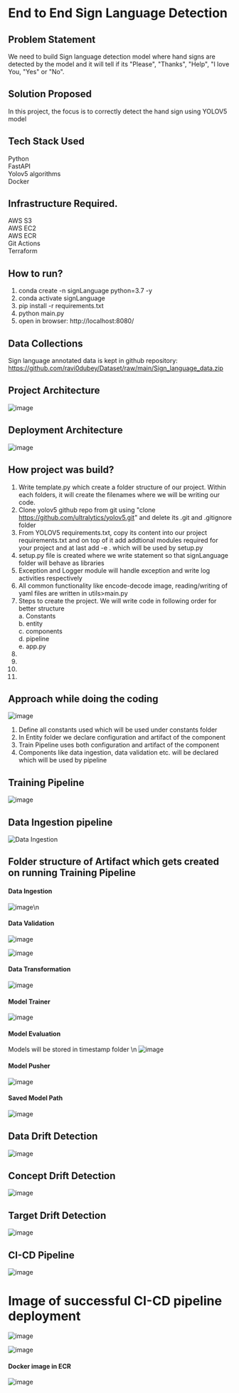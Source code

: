 # End to End Sign Language Detection

## Problem Statement

We need to build Sign language detection model where hand signs are detected by the model and it will tell if its "Please", "Thanks", "Help", "I love You, "Yes" or "No".


## Solution Proposed

In this project, the focus is to correctly detect the hand sign using YOLOV5 model


## Tech Stack Used
Python </br>
FastAPI </br>
Yolov5 algorithms </br>
Docker </br>


## Infrastructure Required.
AWS S3 </br>
AWS EC2 </br>
AWS ECR </br>
Git Actions </br>
Terraform </br>


## How to run?  
1. conda create -n signLanguage python=3.7 -y  </br>
2. conda activate signLanguage </br>
3. pip install -r requirements.txt </br>
4. python main.py </br>
5. open in browser: http://localhost:8080/ </br>

## Data Collections

Sign language annotated data is kept in github repository: https://github.com/ravi0dubey/Dataset/raw/main/Sign_language_data.zip

## Project Architecture
![image](https://github.com/ravi0dubey/Sensor-Fault-Detection/assets/38419795/e6776a8e-27b9-419e-ab7a-f435beee4e01)

## Deployment Architecture
![image](https://github.com/ravi0dubey/Sensor-Fault-Detection/assets/38419795/637987ee-f192-4968-86b1-9bbc0ff7ddb0)

## How project was build?
1. Write template.py which create a folder structure of our project. Within each folders, it will create the filenames where we will be writing our code. </br>
2. Clone yolov5 github repo from git  using "clone https://github.com/ultralytics/yolov5.git" and delete its .git and .gitignore folder </br>
3. From YOLOV5 requirements.txt, copy its content into our project requirements.txt  and on top of it add addtional modules required for your project and at last add -e . which will be used by setup.py </br>
4. setup.py file is created where we write statement so that signLanguage folder will behave as libraries </br>
5. Exception and Logger module will handle exception and write log activities respectively</br>
6. All common functionality like encode-decode image, reading/writing of yaml files are written in utils>main.py  </br>
7. Steps to create the project. We will write code in following order for better structure </br>
  a. Constants </br>
  b. entity </br>
  c. components</br>
  d. pipeline </br>
  e. app.py </br>
8.
9.
10.    </br>
11.   </br>

## Approach while doing the coding
![image](https://user-images.githubusercontent.com/38419795/226114307-71505cd5-8bb4-44fb-b0e1-1e28a5b045ec.png)
1. Define all constants used which will be used under constants folder
2. In Entity folder we declare configuration and artifact of the component
3. Train Pipeline uses both configuration and artifact of the component
4. Components like data ingestion, data validation etc. will be declared which will be used by pipeline




## Training Pipeline
![image](https://user-images.githubusercontent.com/38419795/225762823-2756c612-b41e-4418-9e86-b94c81f10252.png)

## Data Ingestion pipeline
![Data Ingestion](https://github.com/ravi0dubey/Sign-Language-Detection/assets/38419795/b9ba1b27-9268-4f20-95f3-2b38dc4f6154)


## Folder structure of Artifact which gets created on running Training Pipeline
#### Data Ingestion
![image](https://user-images.githubusercontent.com/38419795/226071961-d9678667-cf9e-4410-a9d4-6a4293f4ae1e.png)\n
#### Data Validation 
![image](https://user-images.githubusercontent.com/38419795/226494010-ac475551-5159-46ce-84c2-a3e2904e249b.png)

![image](https://user-images.githubusercontent.com/38419795/226127381-6ddfd989-76e2-4087-86e8-c1cd0daa846b.png)

#### Data Transformation
![image](https://user-images.githubusercontent.com/38419795/227364255-1657eb48-628a-4c22-a073-1d21fa3c37c9.png)

#### Model Trainer
![image](https://user-images.githubusercontent.com/38419795/228225084-3daabd37-dc7d-41c5-89a7-362516e59108.png)


#### Model Evaluation
Models will be stored in timestamp folder \n
![image](https://user-images.githubusercontent.com/38419795/227789015-c9e7434a-5a76-4977-b53a-9929721f8231.png)

#### Model Pusher
![image](https://user-images.githubusercontent.com/38419795/228396989-a72568fa-f190-4694-aa3e-6579f29ccb71.png)

#### Saved Model Path
![image](https://user-images.githubusercontent.com/38419795/228519585-222ceb72-cb9f-4929-bc50-9169bb4ed4b3.png)


## Data Drift Detection
![image](https://user-images.githubusercontent.com/38419795/226199171-c98ae16f-5007-484e-b5f9-5b3d3e73cc92.png)

## Concept Drift Detection
![image](https://user-images.githubusercontent.com/38419795/226199601-27d1bf75-0556-4275-9c53-21bef8891f66.png)

## Target Drift Detection
![image](https://user-images.githubusercontent.com/38419795/226200126-e31f41e5-c791-43f7-8a57-4df7700a3cce.png)



## CI-CD Pipeline
![image](https://user-images.githubusercontent.com/38419795/229185395-bbe50ebc-f0e2-4ff5-9ad8-6dad2cc4311b.png)

# Image of successful CI-CD pipeline deployment
![image](https://github.com/ravi0dubey/Sensor-Fault-Detection/assets/38419795/56e03363-dcf5-4e7d-9297-571f6df61f75)

![image](https://github.com/ravi0dubey/Sensor-Fault-Detection/assets/38419795/712fc20c-24ff-4d28-952c-7ba492abbe57)




#### Docker image in ECR

![image](https://github.com/ravi0dubey/Sensor-Fault-Detection/assets/38419795/9440c21b-b466-4076-8ef8-2034de278b3f)



